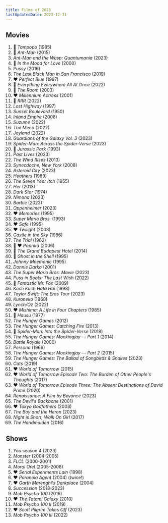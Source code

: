 ```yaml
---
title: Films of 2023
lastUpdatedDate: 2023-12-31
---
```


## Movies

1. 🔁 *Tampopo* (1985)
2. 🔁 *Ant-Man* (2015)
3. *Ant-Man and the Wasp: Quantumania* (2023)
4. 🔁 *In the Mood for Love* (2000)
5. *Pussy* (2016)
6. *The Last Black Man in San Francisco* (2019)
7. ❤️ *Perfect Blue* (1997)
8. 🔁 *Everything Everywhere All At Once* (2022)
9. 🔁 *The Room* (2003)
10. ❤️ *Millennium Actress* (2001)
11. 🔁 *RRR* (2022)
12. *Lost Highway* (1997)
13. *Sunset Boulevard* (1950)
14. *Inland Empire* (2006)
15. *Suzume* (2022)
16. *The Menu* (2022)
17. *Joyland* (2022)
18. *Guardians of the Galaxy Vol. 3* (2023)
19. *Spider-Man: Across the Spider-Verse* (2023)
20. 🔁 *Jurassic Park* (1993)
21. *Past Lives* (2023)
22. *The Wind Rises* (2013)
23. *Synecdoche, New York* (2008)
24. *Asteroid City* (2023)
25. *Heathers* (1989)
26. *The Seven Year Itch* (1955)
27. *Her* (2013)
28. *Dark Star* (1974)
29. *Nimona* (2023)
30. *Barbie* (2023)
31. *Oppenheimer* (2023)
32. ❤️ *Memories* (1995)
33. *Super Mario Bros.* (1993)
34. ❤️ *Safe* (1995)
35. ❤️ *Twilight* (2008)
36. *Castle in the Sky* (1986)
37. *The Trial* (1962)
38. 🔁 ❤️ *Paprika* (2006)
39. 🔁 *The Grand Budapest Hotel* (2014)
40. 🔁 *Ghost in the Shell* (1995)
41. *Johnny Mnemonic* (1995)
42. *Donnie Darko* (2001)
43. *The Super Mario Bros. Movie* (2023)
44. *Puss in Boots: The Last Wish* (2022)
45. 🔁 *Fantastic Mr. Fox* (2009)
46. *Kuch Kuch Hota Hai* (1998)
47. *Taylor Swift: The Eras Tour* (2023)
48. *Kuroneko* (1968)
49. *Lynch/Oz* (2022)
50. ❤️ *Mishima: A Life in Four Chapters* (1985)
51. 🔁 *Hausu* (1977)
52. *The Hunger Games* (2012)
53. *The Hunger Games: Catching Fire* (2013)
54. 🔁 *Spider-Man: Into the Spider-Verse* (2018)
55. *The Hunger Games: Mockingjay — Part 1* (2014)
56. *Battle Royale* (2000)
57. *Persona* (1966)
58. *The Hunger Games: Mockingjay — Part 2* (2015)
59. *The Hunger Games: The Ballad of Songbirds & Snakes* (2023)
60. *Cats* (2019)
61. ❤️ *World of Tomorrow* (2015)
62. ❤️ *World of Tomorrow Episode Two: The Burden of Other People's Thoughts* (2017)
63. ❤️ *World of Tomorrow Episode Three: The Absent Destinations of David Prime* (2020)
64. *Renaissance: A Film by Beyoncé* (2023)
65. *The Devil's Backbone* (2001)
66. ❤️ *Tokyo Godfathers* (2003)
67. *The Boy and the Heron* (2023)
68. *Night is Short, Walk On Girl* (2017)
69. *The Handmaiden* (2016)

## Shows

1. *You* season 4 (2023)
2. *Monster* (2004-2005)
3. *FLCL* (2000-2001)
4. *Moral Orel* (2005-2008)
5. ❤️ *Serial Experiments Lain* (1998)
6. ❤️ *Paranoia Agent* (2004) (twice!)
7. ❤️ *Garth Marenghi's Darkplace* (2004)
8. *Succession* (2018-2023)
9. *Mob Psycho 100* (2016)
10. ❤️ *The Tatami Galaxy* (2010)
11. *Mob Psycho 100 II* (2019)
12. ❤️ *Scott Pilgrim Takes Off* (2023)
13. *Mob Psycho 100 III* (2022)
